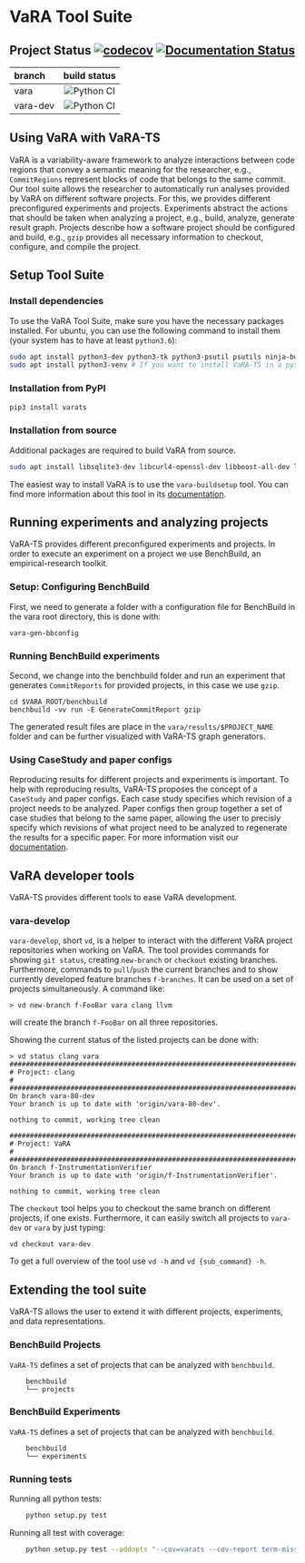 # VaRA Tool Suite

## Project Status [![codecov](https://codecov.io/gh/se-sic/VaRA-Tool-Suite/branch/vara-dev/graph/badge.svg)](https://codecov.io/gh/se-sic/VaRA-Tool-Suite) [![Documentation Status](https://readthedocs.org/projects/vara/badge/?version=vara-dev)](https://vara.readthedocs.io/en/vara-dev/?badge=vara-dev)

| branch   | build status                                                                                                                            |
| :----    | :---:                                                                                                                                   |
| vara     | ![Python CI](https://github.com/se-sic/VaRA-Tool-Suite/workflows/Python%20CI/badge.svg?branch=vara)                                     |
| vara-dev | ![Python CI](https://github.com/se-sic/VaRA-Tool-Suite/workflows/Python%20CI/badge.svg?branch=vara-dev)                                 |

## Using VaRA with VaRA-TS
VaRA is a variability-aware framework to analyze interactions between code regions that convey a semantic meaning for the researcher, e.g., `CommitRegions` represent blocks of code that belongs to the same commit.
Our tool suite allows the researcher to automatically run analyses provided by VaRA on different software projects.
For this, we provides different preconfigured experiments and projects.
Experiments abstract the actions that should be taken when analyzing a project, e.g., build, analyze, generate result graph.
Projects describe how a software project should be configured and build, e.g., `gzip` provides all necessary information to checkout, configure, and compile the project.

## Setup Tool Suite

### Install dependencies
To use the VaRA Tool Suite, make sure you have the necessary packages installed.
For ubuntu, you can use the following command to install them (your system has to
have at least `python3.6`):

```bash
sudo apt install python3-dev python3-tk python3-psutil psutils ninja-build python3-pip autoconf cmake ruby curl time libyaml-dev
sudo apt install python3-venv # If you want to install VaRA-TS in a python virtualenv
```

### Installation from PyPI

```bash
pip3 install varats
```

### Installation from source

Additional packages are required to build VaRA from source.
```bash
sudo apt install libsqlite3-dev libcurl4-openssl-dev libboost-all-dev libpapi-dev googletest libxml2-dev
```

The easiest way to install VaRA is to use the `vara-buildsetup` tool. You can find more information
about this tool in its [documentation](https://vara.readthedocs.io/en/vara-dev/vara-ts/vara-buildsetup.html).

## Running experiments and analyzing projects
VaRA-TS provides different preconfigured experiments and projects.
In order to execute an experiment on a project we use BenchBuild, an empirical-research toolkit.

### Setup: Configuring BenchBuild
First, we need to generate a folder with a configuration file for BenchBuild in the vara root directory, this is done with:
```console
vara-gen-bbconfig
```

### Running BenchBuild experiments
Second, we change into the benchbuild folder and run an experiment that generates `CommitReports` for provided projects, in this case we use `gzip`.
```console
cd $VARA_ROOT/benchbuild
benchbuild -vv run -E GenerateCommitReport gzip
```
The generated result files are place in the `vara/results/$PROJECT_NAME` folder and can be further visualized with VaRA-TS graph generators.

### Using CaseStudy and paper configs
Reproducing results for different projects and experiments is important. To help with reproducing results, VaRA-TS proposes the concept of a `CaseStudy` and paper configs. Each case study specifies which revision of a project needs to be analyzed. Paper configs then group together a set of case studies that belong to the same paper, allowing the user to precisly specify which revisions of what project need to be analyzed to regenerate the results for a specific paper.
For more information visit our [documentation](https://vara.readthedocs.io/en/vara-dev/vara-ts-api/paper.html#paper-and-case-study-handling).

## VaRA developer tools
VaRA-TS provides different tools to ease VaRA development.

### vara-develop
`vara-develop`, short `vd`, is a helper to interact with the different VaRA project repositories when working on VaRA.
The tool provides commands for showing `git status`, creating `new-branch` or `checkout` existing branches.
Furthermore, commands to `pull`/`push` the current branches and to show currently developed feature branches `f-branches`.
It can be used on a set of projects simultaneously.
A command like:
```console
> vd new-branch f-FooBar vara clang llvm
```
will create the branch `f-FooBar` on all three repositories.

Showing the current status of the listed projects can be done with:
```console
> vd status clang vara
################################################################################
# Project: clang                                                               #
################################################################################
On branch vara-80-dev
Your branch is up to date with 'origin/vara-80-dev'.

nothing to commit, working tree clean

################################################################################
# Project: VaRA                                                                #
################################################################################
On branch f-InstrumentationVerifier
Your branch is up to date with 'origin/f-InstrumentationVerifier'.

nothing to commit, working tree clean
```

The `checkout` tool helps you to checkout the same branch on different projects, if one exists.
Furthermore, it can easily switch all projects to `vara-dev` or `vara` by just typing:
```console
vd checkout vara-dev
```

To get a full overview of the tool use `vd -h` and `vd {sub_command} -h`.

## Extending the tool suite
VaRA-TS allows the user to extend it with different projects, experiments, and data representations.

### BenchBuild Projects
`VaRA-TS` defines a set of projects that can be analyzed with `benchbuild`.
```console
    benchbuild
    └── projects
```

### BenchBuild Experiments
`VaRA-TS` defines a set of projects that can be analyzed with `benchbuild`.
```console
    benchbuild
    └── experiments
```

### Running tests
Running all python tests:
```bash
    python setup.py test
```
Running all test with coverage:
```bash
    python setup.py test --addopts "--cov=varats --cov-report term-missing"
```
